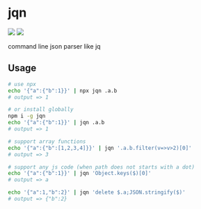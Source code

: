 # jqn

[![](https://img.shields.io/npm/v/jqn)](https://www.npmjs.com/package/jqn)
![](https://img.shields.io/npm/l/jqn)

command line json parser like jq

## Usage

```bash
# use npx
echo '{"a":{"b":1}}' | npx jqn .a.b
# output => 1

# or install globally
npm i -g jqn
echo '{"a":{"b":1}}' | jqn .a.b
# output => 1

# support array functions
echo '{"a":{"b":[1,2,3,4]}}' | jqn '.a.b.filter(v=>v>2)[0]'
# output => 3

# support any js code (when path does not starts with a dot)
echo '{"a":{"b":1}}' | jqn 'Object.keys($)[0]'
# output => a

echo '{"a":1,"b":2}' | jqn 'delete $.a;JSON.stringify($)'
# output => {"b":2}
```
